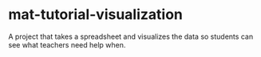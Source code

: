 # mat-tutorial-visualization
A project that takes a spreadsheet and visualizes the data so students can see what teachers need help when.
